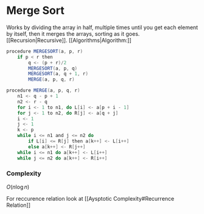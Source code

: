 # Merge Sort
Works by dividing the array in half, multiple times until you get each element by itself, then it merges the arrays, sorting as it goes. [[Recursion|Recursive]].
[[Algorithms|Algorithm:]]
```java
procedure MERGESORT(a, p, r)
	if p < r then
		q <- (p + r)/2
		MERGESORT(a, p, q)
		MERGESORT(a, q + 1, r)
		MERGE(a, p, q, r)

procedure MERGE(a, p, q, r)
	n1 <- q - p + 1
	n2 <- r - q
	for i <- 1 to n1, do L[i] <- a[p + i - 1]
	for j <- 1 to n2, do R[j] <- a[q + j]
	i <- 1
	j <- 1
	k <- p
	while i <= n1 and j <= n2 do
		if L[i] <= R[j] then a[k++] <- L[i++]
		else a[k++] <- R[j++]
	while i <= n1 do a[k++] <- L[i++]
	while j <= n2 do a[k++] <- R[i++]
```

### Complexity
$O(n \log n)$

For reccurence relation look at [[Aysptotic Complexity#Recurrence Relation]]